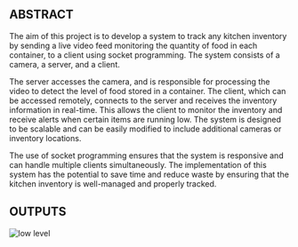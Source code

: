 ## ABSTRACT

The aim of this project is to develop a system to track any kitchen inventory by sending a live video feed monitoring the quantity of food in each container, to a client using socket programming. The system consists of a camera, a server, and a client.  

The server accesses the camera, and is responsible for processing the video to detect the level of food stored in a container.
The client, which can be accessed remotely, connects to the server and receives the inventory information in real-time. 
This allows the client to monitor the inventory and receive alerts when certain items are running low. The system is designed to be scalable and can be easily modified to include additional cameras or inventory locations. 

The use of socket programming ensures that the system is responsive and can handle multiple clients simultaneously. The implementation of this system has the potential to save time and reduce waste by ensuring that the kitchen inventory is well-managed and properly tracked.

## OUTPUTS

![low level](https://user-images.githubusercontent.com/79694271/233861102-8fbe0856-24bf-47ff-a420-3426f3e9dfa2.jpeg)
